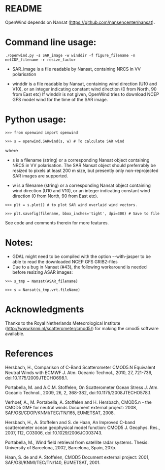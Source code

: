# README  

OpenWind depends on Nansat (https://github.com/nansencenter/nansat). 

# Command line usage:

```
./openwind.py -s SAR_image -w winddir -f figure_filename -n netCDF_filename -r resize_factor
```

- SAR_image is a file readable by Nansat, containing NRCS in VV polarisation

- winddir is a file readable by Nansat, containing wind direction (U10 and V10), or an integer indicating constant wind direction (0 from North, 90 from East etc)
If winddir is not given, OpenWind tries to download NCEP GFS model wind for the time of the SAR image.

# Python usage:
```
>>> from openwind import openwind

>>> s = openwind.SARwind(s, w) # To calculate SAR wind
```

where 
- s is a filename (string) or a corresponding Nansat object containing NRCS in VV polarisation. The SAR Nansat object should preferrably be resized to pixels at least 200 m size, but presently only non-reprojected SAR images are supported.

- w is a filename (string) or a corresponding Nansat object containing wind direction (U10 and V10), or an integer indicating constant wind direction (0 from North, 90 from East etc).

```
>>> plt = s.plot() # to plot SAR wind overlaid wind vectors.

>>> plt.savefig(filename, bbox_inches='tight', dpi=300) # Save to file
```

See code and comments therein for more features.

# Notes:
- GDAL might need to be compiled with the option --with-jasper to be able to read the downloaded NCEP GFS GRIB2-files
- Due to a bug in Nansat (#43), the following workaround is needed before resizing ASAR images:

```
>>> s_tmp = Nansat(ASAR_filename)

>>> s = Nansat(s_tmp.vrt.fileName)
```

# Acknowledgments

Thanks to the Royal Netherlands Meteorological Institute
(http://www.knmi.nl/scatterometer/cmod5/) for making the cmod5 software
available.

# References

Hersbach, H., Comparison of C-Band Scatterometer CMOD5.N Equivalent Neutral
Winds with ECMWF J. Atm. Oceanic Technol., 2010, 27, 721-736,
doi:10.1175/2009JTECHO698.1.

Portabella, M. and A.C.M. Stoffelen, On Scatterometer Ocean Stress J. Atm.
Oceanic Technol., 2009, 26, 2, 368-382, doi:10.1175/2008JTECHO578.1.

Verhoef, A., M. Portabella, A. Stoffelen and H. Hersbach, CMOD5.n - the CMOD5
GMF for neutral winds Document external project: 2008,
SAF/OSI/CDOP/KNMI/TEC/TN/165, EUMETSAT, 2008.

Hersbach, H., A. Stoffelen and S. de Haan, An Improved C-band scatterometer
ocean geophysical model function: CMOD5 J. Geophys. Res., 2007, 112, C03006,
doi:10.1029/2006JC003743.

Portabella, M., Wind field retrieval from satellite radar systems. Thesis:
University of Barcelona, 2002, Barcelona, Spain, 207p.

Haan, S. de and A. Stoffelen, CMOD5 Document external project: 2001,
SAF/OSI/KNMI/TEC/TN/140, EUMETSAT, 2001.
